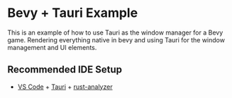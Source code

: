 # Bevy + Tauri Example

This is an example of how to use Tauri as the window manager for a Bevy game.
Rendering everything native in bevy and using Tauri for the window management and UI elements.


## Recommended IDE Setup

- [VS Code](https://code.visualstudio.com/) + [Tauri](https://marketplace.visualstudio.com/items?itemName=tauri-apps.tauri-vscode) + [rust-analyzer](https://marketplace.visualstudio.com/items?itemName=rust-lang.rust-analyzer)
